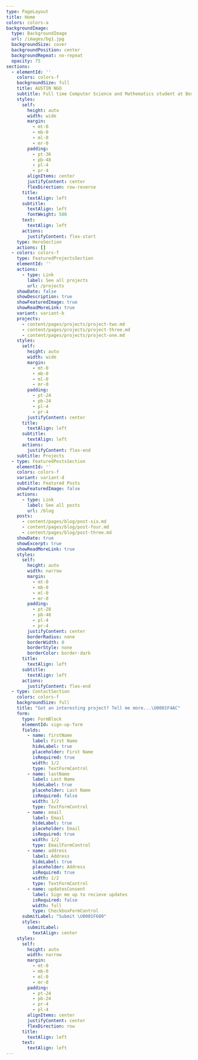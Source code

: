 ```yaml
---
type: PageLayout
title: Home
colors: colors-a
backgroundImage:
  type: BackgroundImage
  url: /images/bg1.jpg
  backgroundSize: cover
  backgroundPosition: center
  backgroundRepeat: no-repeat
  opacity: 75
sections:
  - elementId: ''
    colors: colors-f
    backgroundSize: full
    title: AUSTIN NGO
    subtitle: Full time Computer Science and Mathematics student at Boston College
    styles:
      self:
        height: auto
        width: wide
        margin:
          - mt-0
          - mb-0
          - ml-0
          - mr-0
        padding:
          - pt-36
          - pb-48
          - pl-4
          - pr-4
        alignItems: center
        justifyContent: center
        flexDirection: row-reverse
      title:
        textAlign: left
      subtitle:
        textAlign: left
        fontWeight: 500
      text:
        textAlign: left
      actions:
        justifyContent: flex-start
    type: HeroSection
    actions: []
  - colors: colors-f
    type: FeaturedProjectsSection
    elementId: ''
    actions:
      - type: Link
        label: See all projects
        url: /projects
    showDate: false
    showDescription: true
    showFeaturedImage: true
    showReadMoreLink: true
    variant: variant-b
    projects:
      - content/pages/projects/project-two.md
      - content/pages/projects/project-three.md
      - content/pages/projects/project-one.md
    styles:
      self:
        height: auto
        width: wide
        margin:
          - mt-0
          - mb-0
          - ml-0
          - mr-0
        padding:
          - pt-24
          - pb-24
          - pl-4
          - pr-4
        justifyContent: center
      title:
        textAlign: left
      subtitle:
        textAlign: left
      actions:
        justifyContent: flex-end
    subtitle: Projects
  - type: FeaturedPostsSection
    elementId: ''
    colors: colors-f
    variant: variant-d
    subtitle: Featured Posts
    showFeaturedImage: false
    actions:
      - type: Link
        label: See all posts
        url: /blog
    posts:
      - content/pages/blog/post-six.md
      - content/pages/blog/post-four.md
      - content/pages/blog/post-three.md
    showDate: true
    showExcerpt: true
    showReadMoreLink: true
    styles:
      self:
        height: auto
        width: narrow
        margin:
          - mt-0
          - mb-0
          - ml-0
          - mr-0
        padding:
          - pt-28
          - pb-48
          - pl-4
          - pr-4
        justifyContent: center
        borderRadius: none
        borderWidth: 0
        borderStyle: none
        borderColor: border-dark
      title:
        textAlign: left
      subtitle:
        textAlign: left
      actions:
        justifyContent: flex-end
  - type: ContactSection
    colors: colors-f
    backgroundSize: full
    title: "Got an interesting project? Tell me more...\U0001F4AC"
    form:
      type: FormBlock
      elementId: sign-up-form
      fields:
        - name: firstName
          label: First Name
          hideLabel: true
          placeholder: First Name
          isRequired: true
          width: 1/2
          type: TextFormControl
        - name: lastName
          label: Last Name
          hideLabel: true
          placeholder: Last Name
          isRequired: false
          width: 1/2
          type: TextFormControl
        - name: email
          label: Email
          hideLabel: true
          placeholder: Email
          isRequired: true
          width: 1/2
          type: EmailFormControl
        - name: address
          label: Address
          hideLabel: true
          placeholder: Address
          isRequired: true
          width: 1/2
          type: TextFormControl
        - name: updatesConsent
          label: Sign me up to recieve updates
          isRequired: false
          width: full
          type: CheckboxFormControl
      submitLabel: "Submit \U0001F680"
      styles:
        submitLabel:
          textAlign: center
    styles:
      self:
        height: auto
        width: narrow
        margin:
          - mt-0
          - mb-0
          - ml-0
          - mr-0
        padding:
          - pt-24
          - pb-24
          - pr-4
          - pl-4
        alignItems: center
        justifyContent: center
        flexDirection: row
      title:
        textAlign: left
      text:
        textAlign: left
---
```

